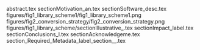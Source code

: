 abstract.tex
sectionMotivation_an.tex
sectionSoftware_desc.tex
figures/fig1_library_scheme1/fig1_library_scheme1.png
figures/fig2_conversion_strategy/fig2_conversion_strategy.png
figures/fig1_library_scheme/sectionIllustrative_.tex
sectionImpact_label.tex
sectionConclusions_l.tex
sectionAcknowledgeme.tex
section_Required_Metadata_label_section__.tex
